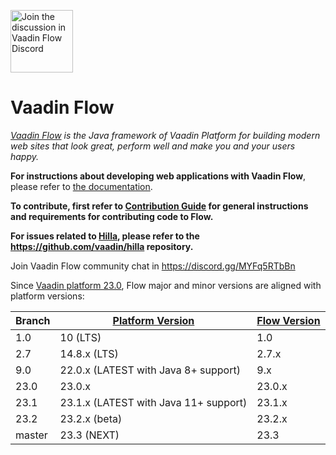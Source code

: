 <a target="_blank" href="https://discord.gg/MYFq5RTbBn"><img src="https://discord.com/assets/e4923594e694a21542a489471ecffa50.svg" width="100" alt="Join the discussion in Vaadin Flow Discord"></img></a>

Vaadin Flow
======
*[Vaadin Flow](https://vaadin.com/flow) is the Java framework of Vaadin Platform for building modern web sites that look great, perform well and make you and your users happy.*

**For instructions about developing web applications with Vaadin Flow**, please refer to [the documentation](https://vaadin.com/docs/latest/flow/overview).

**To contribute, first refer to [Contribution Guide](/CONTRIBUTING.md) for general instructions and requirements for contributing code to Flow.**

**For issues related to [Hilla](https://hilla.dev/), please refer to the https://github.com/vaadin/hilla repository.**

Join Vaadin Flow community chat in https://discord.gg/MYFq5RTbBn

Since [Vaadin platform 23.0](https://github.com/vaadin/platform), Flow major and minor versions are aligned with platform versions:

| Branch | [Platform Version](https://github.com/vaadin/platform/releases) | [Flow Version](https://github.com/vaadin/flow/releases) |
|--------|-----------------------------------------------------------------|---------------------------------------------------------|
|  1.0   |  10 (LTS)                                                       |  1.0                                                    |
|  2.7   |  14.8.x (LTS)                                                   |  2.7.x                                                  |
|  9.0   |  22.0.x (LATEST with Java 8+ support)                           |  9.x                                                    |
|  23.0  |  23.0.x                                                         |  23.0.x                                                 |
|  23.1  |  23.1.x (LATEST with Java 11+ support)                          |  23.1.x                                                 |
|  23.2  |  23.2.x (beta)                                                  |  23.2.x                                                 |
|  master|  23.3 (NEXT)                                                    |  23.3                                                   |
